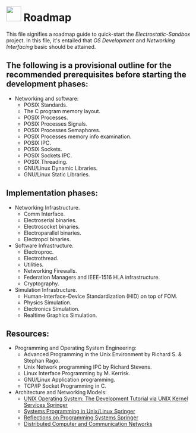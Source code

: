 # <img src="https://github.com/user-attachments/assets/a24596af-cff3-489e-b9b9-5a497df36fa5" width=40 height=40/> Roadmap
This file signifies a roadmap guide to quick-start the _Electrostatic-Sandbox_ project. In this file, it's entailed that _OS Development_ and _Networking Interfacing_ basic should be attained.

## The following is a provisional outline for the recommended prerequisites before starting the development phases: 
* Networking and software:
  * POSIX Standards.
  * The C program memory layout.
  * POSIX Processes.
  * POSIX Processes Signals.
  * POSIX Processes Semaphores.
  * POSIX Processes memory info examination.
  * POSIX IPC.
  * POSIX Sockets.
  * POSIX Sockets IPC.
  * POSIX Threading.
  * GNU/Linux Dynamic Libraries.
  * GNU/Linux Static Libraries.

## Implementation phases:
* Networking Infrastructure.
  - Comm Interface.
  - Electroserial binaries.
  - Electrosocket binaries.
  - Electroparallel binaries.
  - Electropci binaries.
* Software Infrastructure.
  - Electroproc.
  - Electrothread.
  - Utilities.
  - Networking Firewalls.
  - Federation Managers and IEEE-1516 HLA infrastructure.
  - Cryptography.
* Simulation Infrastructure.
  - Human-Interface-Device Standardization (HID) on top of FOM.
  - Physics Simulation.
  - Electronics Simulation.
  - Realtime Graphics Simulation.

## Resources: 
* Programming and Operating System Engineering:
  - Advanced Programming in the Unix Environment by Richard S. & Stephan Rago.
  - Unix Network programming IPC by Richard Stevens.
  - Linux Interface Programming by M. Kerrisk.
  - GNU/Linux Application programming.
  - TCP/IP Socket Programming in C.
* Architecture and Networking Models: 
  - [UNIX Operating System: The Development Tutorial via UNIX Kernel Services Springer](https://link.springer.com/book/10.1007/978-3-642-20432-6)
  - [Systems Programming in Unix/Linux Springer](https://link.springer.com/book/10.1007/978-3-319-92429-8)
  - [Reflections on Programming Systems Springer](https://link.springer.com/book/10.1007/978-3-319-97226-8)
  - [Distributed Computer and Communication Networks](https://link.springer.com/book/10.1007/978-3-031-61835-2)
